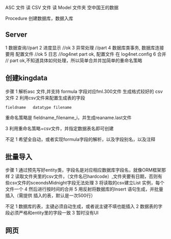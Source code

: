 ﻿

ASC 文件 读
CSV 文件 读
Model 文件夹 空中国王的数据

Procedure 创建数据库，数据入库

## Server
1 数据查询//part
2 进度显示 //ok
3 异常处理 //part
4 数据库类事务, 数据库连接 要用 配置文件 //ok
5 日志 //log4net part ok, 配置文件 在 log4net.config
6 合并 // part ok,不知道具体如何处理，所以简单合并并加简单的重命名策略


## 创建kingdata
步骤
1 解析asc 文件,并支持 formula 字段对应fml.300文件
生成格式较好的 csv文件
2 利用csv文件来配置生成表的字段
```
fieldname	datatype filename
```
重命名策略是 fieldname_filename_i，并生成reaname.last文件

3 利用重命名策略+csv文件，并指定数据表名即可创建

不足 
1 希望全自动，或者实现formula字段的解析，以及字段别名，以及注释

## 批量导入
步骤
1 通过预先写好entity类，字段名是对应相应数据库字段名，就像ORM框架那样
2 读取文件夹里的csv文件，（文件名已hardcode）,文件夹要有日期，否则有些csv文件的sceondsMidnight字段无法处理
3 将读取的csv建立List<ModelCommon> 实例，每个文件一个
4 然后进行按时间的合并
5 用反射将数据库的Insert 语句生成，并批量插入（需提供 插入的表，默认是一次500行）

不足
1 数据库的表，主键必须自动生成，或者说主键不填也能插入
2 数据表的字段必须严格和entity里的字段一致
3 暂时没有UI
## 网页

